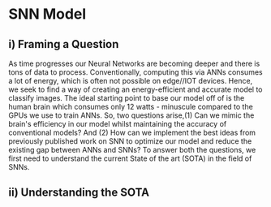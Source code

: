 # SNN Model

## i) Framing a Question

As time progresses our Neural Networks are becoming deeper and there is tons of data to process. Conventionally, computing this via ANNs consumes a lot of energy, which is often not possible on edge//IOT devices. Hence, we seek to find a way of creating an energy-efficient and accurate model to classify images. The ideal starting point to base our model off of is the human brain which consumes only 12 watts - minuscule compared to the GPUs we use to train ANNs. So, two questions arise,(1) Can we mimic the brain's efficiency in our model whilst maintaining the accuracy of conventional models? And (2) How can we implement the best ideas from previously published work on SNN to optimize our model and reduce the existing gap between ANNs and SNNs? To answer both the questions, we first need to understand the current State of the art (SOTA) in the field of SNNs.

## ii) Understanding the SOTA


